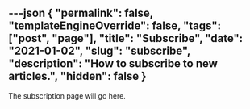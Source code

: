 ---json
{
	"permalink": false,
	"templateEngineOverride": false,
	"tags": ["post", "page"],
	"title": "Subscribe",
	"date": "2021-01-02",
	"slug": "subscribe",
	"description": "How to subscribe to new articles.",
	"hidden": false
}
---

The subscription page will go here.